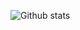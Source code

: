 ![Github stats](https://github-readme-stats.vercel.app/api?username=urmipandya123&theme=radical)<br>
